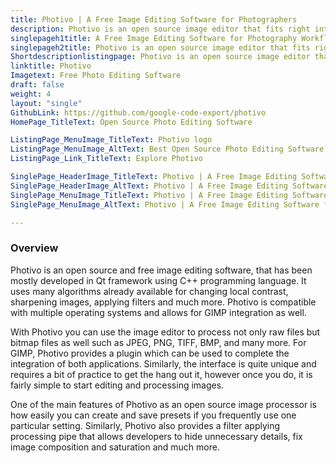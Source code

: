 ```yaml
---
title: Photivo | A Free Image Editing Software for Photographers
description: Photivo is an open source image editor that fits right into the photography workflow. It provides developers with many image processing and manipulation tools.
singlepageh1title: A Free Image Editing Software for Photography Workflow
singlepageh2title: Photivo is an open source image editor that fits right into the photography workflow. It provides developers with many image processing and manipulation tools.
Shortdescriptionlistingpage: Photivo is an open source image editor that fits right into the photography workflow. It provides developers with many image processing and manipulation tools.
linktitle: Photivo
Imagetext: Free Photo Editing Software
draft: false
weight: 4
layout: "single"
GithubLink: https://github.com/google-code-export/photivo
HomePage_TitleText: Open Source Photo Editing Software

ListingPage_MenuImage_TitleText: Photivo logo
ListingPage_MenuImage_AltText: Best Open Source Photo Editing Software
ListingPage_Link_TitleText: Explore Photivo

SinglePage_HeaderImage_TitleText: Photivo | A Free Image Editing Software for Photographers
SinglePage_HeaderImage_AltText: Photivo | A Free Image Editing Software for Photographers
SinglePage_MenuImage_TitleText: Photivo | A Free Image Editing Software for Photographers
SinglePage_MenuImage_AltText: Photivo | A Free Image Editing Software for Photographers

---
```

### **Overview**

Photivo is an open source and free image editing software, that has been mostly developed in Qt framework using C++ programming language. It uses many algorithms already available for changing local contrast, sharpening images, applying filters and much more. Photivo is compatible with multiple operating systems and allows for GIMP integration as well.

With Photivo you can use the image editor to process not only raw files but bitmap files as well such as JPEG, PNG, TIFF, BMP, and many more. For GIMP, Photivo provides a plugin which can be used to complete the integration of both applications. Similarly, the interface is quite unique and requires a bit of practice to get the hang out it, however once you do, it is fairly simple to start editing and processing images.

One of the main features of Photivo as an open source image processor is how easily you can create and save presets if you frequently use one particular setting. Similarly, Photivo also provides a filter applying processing pipe that allows developers to hide unnecessary details, fix image composition and saturation and much more.
